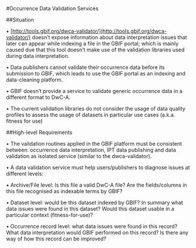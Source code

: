 #Occurrence Data Validation Services

##Situation

  •	[http://tools.gbif.org/dwca-validator/](http://tools.gbif.org/dwca-validator/) doesn’t expose information about data interpretation issues that later can appear while indexing a file in the GBIF portal; which is mainly caused due that this tool doesn’t make use of the validation libraries used during data interpretation.
  
  •	Data publishers cannot validate their occurrence data before its submission to GBIF, which leads to use the GBIF portal as an indexing and data-cleaning platform.
  
  •	GBIF doesn’t provide a service to validate generic occurrence data in a different format to DwC-A.
  
  •	The current validation libraries do not consider the usage of data quality profiles to assess the usage of datasets in particular use cases (a.k.a. fitness for use)
  
  
##High-level Requirements

  •	The validation routines applied in the GBIF platform must be consistent between: occurrence data interpretation, IPT data publishing and data validation as isolated service (similar to the dwca-validator).
  
  •	A data validation service must help users/publishers to diagnose issues at different levels:
  
  • Archive/File level: Is this file a valid DwC-A file? Are the fields/columns in this file recognised as indexable terms by GBIF?
  
  • Dataset level: would be this dataset indexed by GBIF? In summary what data issues were found in this dataset? Would this dataset usable in a particular context (fitness-for-use)?
  
  • Occurrence record level: what data issues were found in this record? What data interpretation would GBIF performed on this record? Is there any way of how this record can be improved?

